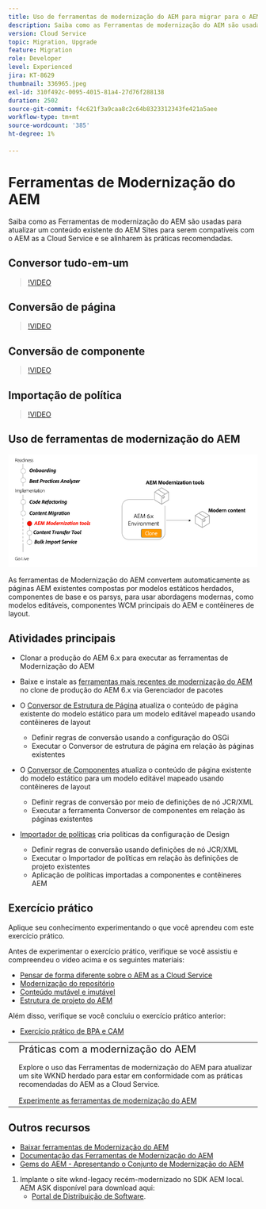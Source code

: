 ```yaml
---
title: Uso de ferramentas de modernização do AEM para migrar para o AEM as a Cloud Service
description: Saiba como as Ferramentas de modernização do AEM são usadas para atualizar um projeto existente do AEM e o conteúdo para serem compatíveis com o AEM as a Cloud Service.
version: Cloud Service
topic: Migration, Upgrade
feature: Migration
role: Developer
level: Experienced
jira: KT-8629
thumbnail: 336965.jpeg
exl-id: 310f492c-0095-4015-81a4-27d76f288138
duration: 2502
source-git-commit: f4c621f3a9caa8c2c64b8323312343fe421a5aee
workflow-type: tm+mt
source-wordcount: '385'
ht-degree: 1%

---
```



# Ferramentas de Modernização do AEM

Saiba como as Ferramentas de modernização do AEM são usadas para atualizar um conteúdo existente do AEM Sites para serem compatíveis com o AEM as a Cloud Service e se alinharem às práticas recomendadas.

## Conversor tudo-em-um

>[!VIDEO](https://video.tv.adobe.com/v/338802?quality=12&learn=on)

## Conversão de página

>[!VIDEO](https://video.tv.adobe.com/v/338799?quality=12&learn=on)

## Conversão de componente

>[!VIDEO](https://video.tv.adobe.com/v/338788?quality=12&learn=on)

## Importação de política

>[!VIDEO](https://video.tv.adobe.com/v/338797?quality=12&learn=on)

## Uso de ferramentas de modernização do AEM

![Ciclo de vida das Ferramentas de Modernização do AEM](./assets/aem-modernization-tools.png)

As ferramentas de Modernização do AEM convertem automaticamente as páginas AEM existentes compostas por modelos estáticos herdados, componentes de base e os parsys, para usar abordagens modernas, como modelos editáveis, componentes WCM principais do AEM e contêineres de layout.

## Atividades principais

+ Clonar a produção do AEM 6.x para executar as ferramentas de Modernização do AEM
+ Baixe e instale as [ferramentas mais recentes de modernização do AEM](https://github.com/adobe/aem-modernize-tools/releases/latest) no clone de produção do AEM 6.x via Gerenciador de pacotes

+ O [Conversor de Estrutura de Página](https://opensource.adobe.com/aem-modernize-tools/pages/structure/about.html) atualiza o conteúdo de página existente do modelo estático para um modelo editável mapeado usando contêineres de layout
   + Definir regras de conversão usando a configuração do OSGi
   + Executar o Conversor de estrutura de página em relação às páginas existentes

+ O [Conversor de Componentes](https://opensource.adobe.com/aem-modernize-tools/pages/component/about.html) atualiza o conteúdo de página existente do modelo estático para um modelo editável mapeado usando contêineres de layout
   + Definir regras de conversão por meio de definições de nó JCR/XML
   + Executar a ferramenta Conversor de componentes em relação às páginas existentes

+ [Importador de políticas](https://opensource.adobe.com/aem-modernize-tools/pages/policy/about.html) cria políticas da configuração de Design
   + Definir regras de conversão usando definições de nó JCR/XML
   + Executar o Importador de políticas em relação às definições de projeto existentes
   + Aplicação de políticas importadas a componentes e contêineres AEM

## Exercício prático

Aplique seu conhecimento experimentando o que você aprendeu com este exercício prático.

Antes de experimentar o exercício prático, verifique se você assistiu e compreendeu o vídeo acima e os seguintes materiais:

+ [Pensar de forma diferente sobre o AEM as a Cloud Service](./introduction.md)
+ [Modernização do repositório](./repository-modernization.md)
+ [Conteúdo mutável e imutável](../../developing/basics/mutable-immutable.md)
+ [Estrutura de projeto do AEM](https://experienceleague.adobe.com/docs/experience-manager-cloud-service/implementing/developing/aem-project-content-package-structure.html?lang=pt-BR)

Além disso, verifique se você concluiu o exercício prático anterior:

+ [Exercício prático de BPA e CAM](./bpa-and-cam.md#hands-on-exercise)

<table style="border-width:0">
    <tr>
        <td style="width:150px">
            <a  rel="noreferrer"
                target="_blank"
                href="https://github.com/adobe/aem-cloud-engineering-video-series-exercises/tree/session2-migration#bootcamp---session-2-migration-methodology"><img alt="Repositório GitHub de exercícios práticos" src="./assets/github.png"/>
            </a>        
        </td>
        <td style="width:100%;margin-bottom:1rem;">
            <div style="font-size:1.25rem;font-weight:400;">Práticas com a modernização do AEM</div>
            <p style="margin:1rem 0">
                Explore o uso das Ferramentas de modernização do AEM para atualizar um site WKND herdado para estar em conformidade com as práticas recomendadas do AEM as a Cloud Service.
            </p>
            <a  rel="noreferrer"
                target="_blank"
                href="https://github.com/adobe/aem-cloud-engineering-video-series-exercises/tree/session2-migration#bootcamp---session-2-migration-methodology" class="spectrum-Button spectrum-Button--primary spectrum-Button--sizeM">
                <span class="spectrum-Button-label has-no-wrap has-text-weight-bold">Experimente as ferramentas de modernização do AEM</span>
            </a>
        </td>
    </tr>
</table>

## Outros recursos

+ [Baixar ferramentas de Modernização do AEM](https://github.com/adobe/aem-modernize-tools/releases/latest)
+ [Documentação das Ferramentas de Modernização do AEM](https://opensource.adobe.com/aem-modernize-tools/)
+ [Gems do AEM - Apresentando o Conjunto de Modernização do AEM](https://helpx.adobe.com/experience-manager/kt/eseminars/gems/Introducing-the-AEM-Modernization-Suite.html)

1. Implante o site wknd-legacy recém-modernizado no SDK AEM local. AEM ASK disponível para download aqui:
   + [Portal de Distribuição de Software](https://experience.adobe.com/#/downloads/content/software-distribution/en/general.html).
